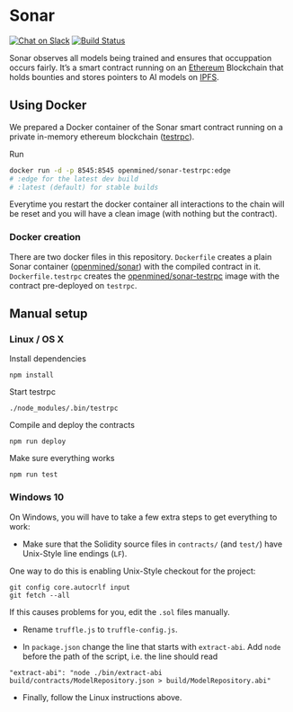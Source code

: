 # Sonar

[![Chat on Slack](https://img.shields.io/badge/chat-on%20slack-7A5979.svg)](https://openmined.slack.com/)
[![Build Status](https://travis-ci.org/OpenMined/Sonar.svg?branch=master)](https://travis-ci.org/OpenMined/Sonar)

Sonar observes all models being trained and ensures that occuppation occurs fairly.
It’s a smart contract running on an [Ethereum](https://ethereum.org/) Blockchain that holds bounties and stores pointers to AI models on [IPFS](https://ipfs.io/).

## Using Docker

We prepared a Docker container of the Sonar smart contract running on a private in-memory ethereum blockchain ([testrpc](https://github.com/ethereumjs/testrpc)).

Run

```sh
docker run -d -p 8545:8545 openmined/sonar-testrpc:edge
# :edge for the latest dev build
# :latest (default) for stable builds
```

Everytime you restart the docker container all interactions to the chain will be reset and you will have a clean image (with nothing but the contract).

### Docker creation

There are two docker files in this repository. `Dockerfile` creates a plain Sonar container ([openmined/sonar](https://hub.docker.com/r/openmined/sonar
)) with the compiled contract in it. `Dockerfile.testrpc` creates the [openmined/sonar-testrpc](https://hub.docker.com/r/openmined/sonar-testrpc) image with the contract pre-deployed on `testrpc`.

## Manual setup

### Linux / OS X

Install dependencies

```npm install```

Start testrpc

```
./node_modules/.bin/testrpc
```

Compile and deploy the contracts

```
npm run deploy
```

Make sure everything works

```
npm run test
```

### Windows 10

On Windows, you will have to take a few extra steps to get everything to work:

* Make sure that the Solidity source files in `contracts/` (and `test/`) have Unix-Style line endings (`LF`).

One way to do this is enabling Unix-Style checkout for the project:
```
git config core.autocrlf input
git fetch --all
```
If this causes problems for you, edit the `.sol` files manually.

* Rename `truffle.js` to `truffle-config.js`.

* In `package.json` change the line that starts with `extract-abi`. Add `node` before the path of the script, i.e. the line should read

```
"extract-abi": "node ./bin/extract-abi build/contracts/ModelRepository.json > build/ModelRepository.abi"
```

* Finally, follow the Linux instructions above.